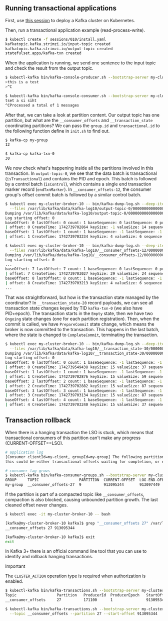 ## Running transactional applications

First, use [this session](/sessions/001) to deploy a Kafka cluster on Kubernetes.

Then, run a transactional application example (read-process-write).

```sh
$ kubectl create -f sessions/010/install.yaml
kafkatopic.kafka.strimzi.io/input-topic created
kafkatopic.kafka.strimzi.io/output-topic created
statefulset.apps/kafka-txn created
```

When the application is running, we send one sentence to the input topic and check the result from the output topic.

```sh
$ kubectl-kafka bin/kafka-console-producer.sh --bootstrap-server my-cluster-kafka-bootstrap:9092 --topic input-topic
>this is a test
>^C

$ kubectl-kafka bin/kafka-console-consumer.sh --bootstrap-server my-cluster-kafka-bootstrap:9092 --topic output-topic --from-beginning
tset a si siht
^CProcessed a total of 1 messages
```

After that, we can take a look at partition content.
Our output topic has one partition, but what are the `__consumer_offsets` and `__transaction_state` coordinating partitions?
We can pass the `group.id` and `transactional.id` to the following function define in `init.sh` to find out.

```sh
$ kafka-cp my-group
12

$ kafka-cp kafka-txn-0
30
```

We now check what's happening inside all the partitions involved in this transaction.
In `output-topic-0`, we see that the data batch is transactional (`isTransactional`) and contains the PID and epoch.
This batch is followed by a control batch (`isControl`), which contains a single end transaction marker record (`endTxnMarker`).
In `__consumer_offsets-12`, the consumer group's offset commit batch is followed by a similar control batch.

```sh
$ kubectl exec my-cluster-broker-10 -- bin/kafka-dump-log.sh --deep-iteration --print-data-log \
  --files /var/lib/kafka/data/kafka-log10/output-topic-0/00000000000000000000.log
Dumping /var/lib/kafka/data/kafka-log10/output-topic-0/00000000000000000000.log
Log starting offset: 0
baseOffset: 0 lastOffset: 0 count: 1 baseSequence: 0 lastSequence: 0 producerId: 1 producerEpoch: 0 partitionLeaderEpoch: 0 isTransactional: true isControl: false deleteHorizonMs: OptionalLong.empty position: 0 CreateTime: 1742739702864 size: 82 magic: 2 compresscodec: none crc: 758896000 isvalid: true
| offset: 0 CreateTime: 1742739702864 keySize: -1 valueSize: 14 sequence: 0 headerKeys: [] payload: tset a si siht
baseOffset: 1 lastOffset: 1 count: 1 baseSequence: -1 lastSequence: -1 producerId: 1 producerEpoch: 0 partitionLeaderEpoch: 0 isTransactional: true isControl: true deleteHorizonMs: OptionalLong.empty position: 82 CreateTime: 1742739703234 size: 78 magic: 2 compresscodec: none crc: 2557578104 isvalid: true
| offset: 1 CreateTime: 1742739703234 keySize: 4 valueSize: 6 sequence: -1 headerKeys: [] endTxnMarker: COMMIT coordinatorEpoch: 0

$ kubectl exec my-cluster-broker-10 -- bin/kafka-dump-log.sh --deep-iteration --print-data-log --offsets-decoder \
  --files /var/lib/kafka/data/kafka-log10/__consumer_offsets-12/00000000000000000000.log
Dumping /var/lib/kafka/data/kafka-log10/__consumer_offsets-12/00000000000000000000.log
Log starting offset: 0
...
baseOffset: 7 lastOffset: 7 count: 1 baseSequence: 0 lastSequence: 0 producerId: 1 producerEpoch: 0 partitionLeaderEpoch: 0 isTransactional: true isControl: false deleteHorizonMs: OptionalLong.empty position: 1974 CreateTime: 1742739703027 size: 121 magic: 2 compresscodec: none crc: 4292816145 isvalid: true
| offset: 7 CreateTime: 1742739703027 keySize: 29 valueSize: 24 sequence: 0 headerKeys: [] key: {"type":"1","data":{"group":"my-group","topic":"input-topic","partition":0}} payload: {"version":"3","data":{"offset":1,"leaderEpoch":-1,"metadata":"","commitTimestamp":1742739702993}}
baseOffset: 8 lastOffset: 8 count: 1 baseSequence: -1 lastSequence: -1 producerId: 1 producerEpoch: 0 partitionLeaderEpoch: 0 isTransactional: true isControl: true deleteHorizonMs: OptionalLong.empty position: 2095 CreateTime: 1742739703213 size: 78 magic: 2 compresscodec: none crc: 1231080676 isvalid: true
| offset: 8 CreateTime: 1742739703213 keySize: 4 valueSize: 6 sequence: -1 headerKeys: [] endTxnMarker: COMMIT coordinatorEpoch: 0
...
```

That was straightforward, but how is the transaction state managed by the coordinator? 
In `__transaction_state-20` record payloads, we can see all transaction state changes keyed by TID `kafka-txn-0` (we also have PID+epoch).
The transaction starts in the `Empty` state, then we have two `Ongoing` state changes (one for each partition registration).
Then, when the commit is called, we have `PrepareCommit` state change, which means the broker is now committed to the transaction.
This happens in the last batch, where the state is changed to `CompleteCommit`, terminating the transaction.

```sh
$ kubectl exec my-cluster-broker-10 -- bin/kafka-dump-log.sh --deep-iteration --print-data-log --transaction-log-decoder \
  --files /var/lib/kafka/data/kafka-log10/__transaction_state-30/00000000000000000000.log
Dumping /var/lib/kafka/data/kafka-log10/__transaction_state-30/00000000000000000000.log
Log starting offset: 0
baseOffset: 0 lastOffset: 0 count: 1 baseSequence: -1 lastSequence: -1 producerId: -1 producerEpoch: -1 partitionLeaderEpoch: 0 isTransactional: false isControl: false deleteHorizonMs: OptionalLong.empty position: 0 CreateTime: 1742739549438 size: 120 magic: 2 compresscodec: none crc: 3663501755 isvalid: true
| offset: 0 CreateTime: 1742739549438 keySize: 15 valueSize: 37 sequence: -1 headerKeys: [] key: transaction_metadata::transactionalId=kafka-txn-0 payload: producerId:1,producerEpoch:0,state=Empty,partitions=[],txnLastUpdateTimestamp=1742739549435,txnTimeoutMs=60000
baseOffset: 1 lastOffset: 1 count: 1 baseSequence: -1 lastSequence: -1 producerId: -1 producerEpoch: -1 partitionLeaderEpoch: 0 isTransactional: false isControl: false deleteHorizonMs: OptionalLong.empty position: 120 CreateTime: 1742739702876 size: 143 magic: 2 compresscodec: none crc: 563111626 isvalid: true
| offset: 1 CreateTime: 1742739702876 keySize: 15 valueSize: 59 sequence: -1 headerKeys: [] key: transaction_metadata::transactionalId=kafka-txn-0 payload: producerId:1,producerEpoch:0,state=Ongoing,partitions=[output-topic-0],txnLastUpdateTimestamp=1742739702876,txnTimeoutMs=60000
baseOffset: 2 lastOffset: 2 count: 1 baseSequence: -1 lastSequence: -1 producerId: -1 producerEpoch: -1 partitionLeaderEpoch: 0 isTransactional: false isControl: false deleteHorizonMs: OptionalLong.empty position: 263 CreateTime: 1742739702882 size: 172 magic: 2 compresscodec: none crc: 1296972565 isvalid: true
| offset: 2 CreateTime: 1742739702882 keySize: 15 valueSize: 87 sequence: -1 headerKeys: [] key: transaction_metadata::transactionalId=kafka-txn-0 payload: producerId:1,producerEpoch:0,state=Ongoing,partitions=[output-topic-0,__consumer_offsets-12],txnLastUpdateTimestamp=1742739702882,txnTimeoutMs=60000
baseOffset: 3 lastOffset: 3 count: 1 baseSequence: -1 lastSequence: -1 producerId: -1 producerEpoch: -1 partitionLeaderEpoch: 0 isTransactional: false isControl: false deleteHorizonMs: OptionalLong.empty position: 435 CreateTime: 1742739703134 size: 172 magic: 2 compresscodec: none crc: 598474139 isvalid: true
| offset: 3 CreateTime: 1742739703134 keySize: 15 valueSize: 87 sequence: -1 headerKeys: [] key: transaction_metadata::transactionalId=kafka-txn-0 payload: producerId:1,producerEpoch:0,state=PrepareCommit,partitions=[output-topic-0,__consumer_offsets-12],txnLastUpdateTimestamp=1742739703132,txnTimeoutMs=60000
baseOffset: 4 lastOffset: 4 count: 1 baseSequence: -1 lastSequence: -1 producerId: -1 producerEpoch: -1 partitionLeaderEpoch: 0 isTransactional: false isControl: false deleteHorizonMs: OptionalLong.empty position: 607 CreateTime: 1742739703240 size: 120 magic: 2 compresscodec: none crc: 4205821491 isvalid: true
| offset: 4 CreateTime: 1742739703240 keySize: 15 valueSize: 37 sequence: -1 headerKeys: [] key: transaction_metadata::transactionalId=kafka-txn-0 payload: producerId:1,producerEpoch:0,state=CompleteCommit,partitions=[],txnLastUpdateTimestamp=1742739703142,txnTimeoutMs=60000
```

## Transaction rollback

When there is a hanging transaction the LSO is stuck, which means that transactional consumers of this partition can't make any progress (CURRENT-OFFSET==LSO).

```sh
# application log
[Consumer clientId=my-client, groupId=my-group] The following partitions still have unstable offsets which are not cleared on the broker side: [__consumer_offsets-27], 
this could be either transactional offsets waiting for completion, or normal offsets waiting for replication after appending to local log

# consumer lag grows
$ kubectl-kafka bin/kafka-consumer-groups.sh --bootstrap-server my-cluster-kafka-bootstrap:9092 --describe --group my-group
GROUP     TOPIC                  PARTITION  CURRENT-OFFSET  LOG-END-OFFSET  LAG   CONSUMER-ID  HOST           CLIENT-ID
my-group  __consumer_offsets-27  9          913095344       913097449       2105  my-client-0  /10.60.172.97  my-client
```

If the partition is part of a compacted topic like `__consumer_offsets`, compaction is also blocked, causing unbounded partition growth.
The last cleaned offset never changes.

```sh
$ kubectl exec -it my-cluster-broker-10 -- bash

[kafka@my-cluster-broker-10 kafka]$ grep "__consumer_offsets 27" /var/lib/kafka/data/kafka-log10/cleaner-offset-checkpoint
__consumer_offsets 27 913095344

[kafka@my-cluster-broker-10 kafka]$ exit
exit
```

In Kafka 3+ there is an official command line tool that you can use to identify and rollback hanging transactions.

> [!IMPORTANT]  
> The `CLUSTER_ACTION` operation type is required when authorization is enabled.

```sh
$ kubectl-kafka bin/kafka-transactions.sh --bootstrap-server my-cluster-kafka-bootstrap:9092 find-hanging --broker 10
Topic                  Partition   ProducerId  ProducerEpoch   StartOffset LastTimestamp               Duration(s)
__consumer_offsets     27          171100      1               913095344   2022-06-06T03:16:47Z        209793

$ kubectl-kafka bin/kafka-transactions.sh --bootstrap-server my-cluster-kafka-bootstrap:9092 abort \
  --topic __consumer_offsets --partition 27 --start-offset 913095344
```
